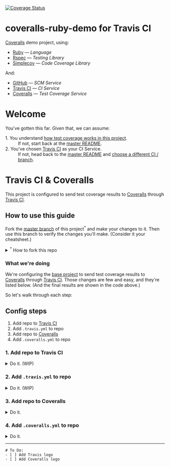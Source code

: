 [![Coverage Status](https://coveralls.io/repos/github/afinetooth/coveralls-demo-ruby/badge.svg?branch=travis)](https://coveralls.io/github/afinetooth/coveralls-demo-ruby?branch=travis)

# coveralls-ruby-demo for Travis CI

[Coveralls](https://coveralls.io/) demo project, using:

* [Ruby](https://www.ruby-lang.org/) — *Language*
* [Rspec](https://rspec.info/) — *Testing Library*
* [Simplecov](https://github.com/colszowka/simplecov) — *Code Coverage Library*

And:

* [GitHub](https://github.com/) — *SCM Service*
* [Travis CI](https://travis-ci.com/) — *CI Service*
* [Coveralls](https://coveralls.io/) — *Test Coverage Service*

# Welcome

You've gotten this far. Given that, we can assume:
   
<dl>
  <dt>1. You understand <a href="https://github.com/afinetooth/coveralls-demo-ruby#1-understand-test-coverage-in-this-project">how test coverage works in this project</a>.</dt>
  <dd>If not, start back at the <a href="https://github.com/afinetooth/coveralls-demo-ruby">master README</a>.</dd>

  <dt>2. You've chosen <a href="https://travis-ci.com/">Travis CI</a> as your CI Service.</dt>
  <dd>If not, head back to the <a href="https://github.com/afinetooth/coveralls-demo-ruby">master README</a> and <a href="https://github.com/afinetooth/coveralls-demo-ruby#which-ci-service-will-you-use">choose a different CI / branch</a>.</dd>
</dl>

# Travis CI & Coveralls

This project is configured to send test coverage results to [Coveralls](https://coveralls.io/) through [Travis CI](https://travis-ci.com/). 

## How to use this guide

Fork the [master branch](https://github.com/afinetooth/coveralls-demo-ruby/tree/master) of this project<sup>*</sup> and make your changes to it. Then use this branch to verify the changes you'll make. (Consider it your cheatsheet.)

<details>
   <summary><sup>*</sup> How to fork this repo</summary>
   
---

How-to (WIP).

---

</details>

### What we're doing

We're configuring the [base project](https://github.com/afinetooth/coveralls-demo-ruby/tree/master) to send test coverage results to [Coveralls](https://coveralls.io/) through [Travis CI](https://travis-ci.com/). Those changes are few and easy, and they're listed below. (And the final results are shown in the code above.)

So let's walk through each step:

## Config steps

1. Add repo to [Travis CI](https://travis-ci.com/)
2. Add `.travis.yml` to repo
3. Add repo to [Coveralls](https://coveralls.io/)
4. Add `.coveralls.yml` to repo

### 1. Add repo to Travis CI

<details>
   <summary>Do it. (WIP)</summary>
   
---
   
To add a public repo to Travis CI, you'll first need to sign up for the free version of the service, which you can do by going to [http://travis-ci.org/](http://travis-ci.org/) and singing up with your GitHub login:

[Travis CI - Sign Up]

Alternately, if you're already a member, just sign in with your GitHub login:

[Travis CI - Sign In]

Once signed in, click on [Settings](https://travis-ci.org/account/repositories) or go to [https://travis-ci.org/account/repositories](https://travis-ci.org/account/repositories):

[Travis CI - Settings - Repositories]

If Travis doesn't already list all your public repos<sup>*</sup>, click the __Sync account__ button to refresh the list.

<details>
   <summary><sup>*</sup> What about private repos?</summary>

---

   [http://travis-ci.org/](http://travis-ci.org/) is the free version of the Travis CI service that's always free for public repos. To manage private repos, you'll want to join [http://travis-ci.com/](http://travis-ci.com/).
   
---

</details>

To add a repo to [Travis CI]((http://travis-ci.org/)), simply click the toggle control next to your repo:

[Travis Ci - Settings - Repositories - Add `coveralls-ruby-demo`]

You can click on Settings next to your repo to see some basic configuration options for your repo, but for now let's leave everything there as-is:

[Travis CI - Settings - Repositories - `coevralls-demo-ruby` - Settings]

Now, the free version of Travis CI doesn't offer as much hand-holding as the paid version. Clicking on Documentation in the footer even takes you to docs for the paid version of the service, which aren't 100% applicable for the free version.

[Travis CI Documentation]

Nevertheless, for us the [Getting started with GitHub](https://docs.travis-ci.com/user/tutorial/#to-get-started-with-travis-ci-using-github) instructions apply for us, after the first three (3) steps aboout adding your repo to Travis CI:

[Travis CI - Documentation - Getting started with GitHub screenshot - Marked up]

As described there, our next step is to add a `travis.yml` config file to our repo.

---

</details>

### 2. Add `.travis.yml` to repo

<details>
   <summary>Do it. (WIP)</summary>
   
---
   

According to the instructions, we need to:

> Add a `.travis.yml` file to your repository to tell Travis CI what to do. 

And luckily for us, the example is for Ruby and applies well to our project:

> The following example specifies a Ruby project that should be built with Ruby 2.2 and the latest versions of JRuby.

[Travis CI - Example `.travis.yml` file]

With the exception that we're not using `jruby`. Instead, we're using "regular ruby", or the MRI (or "Matz") version of Ruby. So our `.travis.yml` looks like this:

```yaml
language: ruby
rvm:
- 2.6.3

branches:
  only:
  - travis
  except:
  - master

script:
  - bundle exec rspec

notifications:
  email: false
```

<details>
   <summary><sup>*</sup> Your project not in Ruby?</summary>
   
---

If your project is in a different language, no worries. Travis CI provides a large set of [language-specific guides for forming your `.travis.yml`](https://docs.travis-ci.com/user/language-specific/), [here](https://docs.travis-ci.com/user/language-specific/). 

For instance, here's the guide for [Javascript with Node](https://docs.travis-ci.com/user/languages/javascript-with-nodejs/).

---

</details>

Now that we've composed our `.travis.yml`, the next step is to add it to our project with a new commit:

```
git push
```

If you're committing to a branch on your project, you might want to change the push command to something like:

```
git push -u origin <my-new-branch>
```

But the point is the same, we're adding a new file, `.travis.yml` to our project.

And guess what?

That's all that's required to get Travis Ci to start creating builds of your project.

According to the Travis CI docs:

> *Travis only runs builds on the commits you push after you’ve added a .travis.yml file.*

But, glory is ours now.

Simply go back to [Travis CI (dot org)](https://travis-ci.org/) to see the first build on your project.

For us, that meant going [here](https://travis-ci.org/github/afinetooth/coveralls-demo-ruby). Specifically [https://travis-ci.org/github/afinetooth/coveralls-demo-ruby](https://travis-ci.org/github/afinetooth/coveralls-demo-ruby), where the format of your URL will be:

```
https://travis-ci.org/github/<your-github-username>/<your-github-repo>
```

Your first build will look soemthing like this:

[Travis CI - `coveralls-demo-ruby`]

Simply stated, a successful build; albeit, with not a lot going on.

So we're building at our CI.

Now, let's tell our CI to send its test results to Coveralls.


---

</details>

### 3. Add repo to Coveralls

<details>
   <summary>Do it.</summary>
   
---
   
WIP

---

</details>

### 4. Add `.coveralls.yml` to repo

<details>
   <summary>Do it.</summary>
   
---
   
WIPn

---

</details>

---

```
# To Do:
- [ ] Add Travis logo
- [ ] Add Coveralls logo
```
